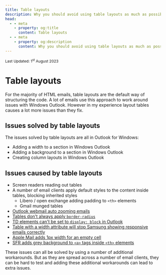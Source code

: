 ```yaml
---
title: Table layouts
description: Why you should avoid using table layouts as much as possible.
head:
  - - meta
    - property: og:title
      content: Table layouts
  - - meta
    - property: og:description
      content: Why you should avoid using table layouts as much as possible.
---
```


<div style="font-size: 12px">Last Updated: <time datetime="2023-08-01">1<sup>st</sup> August 2023</time></div>

# Table layouts

For the majority of HTML emails, table layouts are the default way of structuring the code. A lot of emails use this approach to work around issues with Windows Outlook. However in my experience layout tables causes a lot more issues than they fix.

## Issues solved by table layouts

The issues solved by table layouts are all in Outlook for Windows:

* Adding a width to a section in Windows Outlook
* Adding a background to a section in Windows Outlook
* Creating column layouts in Windows Outlook

## Issues caused by table layouts

* Screen readers reading out tables
* A number of email clients apply default styles to the content inside tables, blocking inherited styles
  * Libero / open exchange adding padding to `<th>` elements
  * Gmail munged tables
* [Outlook webmail auto zooming emails](https://twitter.com/M_J_Robbins/status/979390098339966983)
* [Tables don't always apply `border-radius`](https://github.com/hteumeuleu/email-bugs/issues/98)
* [TD elements can't be set to `display: block` in Outlook](https://github.com/hteumeuleu/email-bugs/issues/78)
* [Table with a width attribute will stop Samsung showing responsive emails correctly](https://github.com/hteumeuleu/email-bugs/issues/73)
* [Apple Mail adds 1px width for an empty cell](https://github.com/hteumeuleu/email-bugs/issues/45)
* [SFR adds grey background to `<a>` tags inside `<th>` elements](https://github.com/hteumeuleu/email-bugs/issues/33)

These issues can all be solved by using a number of additional workarounds. But as they are spread across a number of email clients, they can be hard to test and adding these additional workarounds can lead to extra issues.
